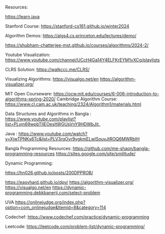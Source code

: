 Resources:

https://learn.java

Stanford Course: https://stanford-cs161.github.io/winter2024

Algorithm Demos: https://algs4.cs.princeton.edu/lectures/demo/

https://shubham-chatterjee-mst.github.io/courses/algorithms/2024-2/

Youtube Visualization: https://www.youtube.com/channel/UCcH4Ga14Y4ELFKrEYM1vXCg/playlists

CLRS Solution: https://walkccc.me/CLRS/

Visualizing Algorithms: 
https://visualgo.net/en
https://algorithm-visualizer.org/

MIT Open Courseware: https://ocw.mit.edu/courses/6-006-introduction-to-algorithms-spring-2020/
Cambridge Algorithm Course: https://www.cl.cam.ac.uk/teaching/2324/Algorithm1/materials.html

Data Structures and Algorithms in Bangla : https://www.youtube.com/playlist?list=PLym69wpbTIIEOesltWGUsVnY9HDWbJit_

Java : https://www.youtube.com/watch?v=XjwTPNKs6Tc&list=PLV3rqOvr9vgkmELwlSouvJtROQ6MWRbIH

Bangla Programming Resources: 
https://github.com/me-shaon/bangla-programming-resources
https://sites.google.com/site/smilitude/



Dynamic Programming:

https://hn026.github.io/posts/200DPPROB/

https://easyhard.github.io/dpv/
https://algorithm-visualizer.org/
https://visualgo.net/en
https://dynamic-programming.debkbanerji.com/select-problem

UVA https://onlinejudge.org/index.php?option=com_onlinejudge&Itemid=8&category=114

Codechef: https://www.codechef.com/practice/dynamic-programming

Leetcode: https://leetcode.com/problem-list/dynamic-programming/

